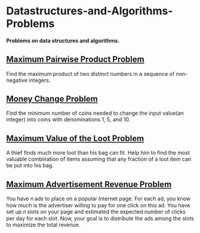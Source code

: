 # Datastructures-and-Algorithms-Problems
#### Problems on data structures and algorithms.

## <a href="https://github.com/nishanpoojary/Datastructures-and-Algorithms-Problems/blob/main/max_pairwise_product.py">Maximum Pairwise Product Problem</a>
Find the maximum product of two distinct numbers in a sequence of non-negative integers.

## <a href="https://github.com/nishanpoojary/Datastructures-and-Algorithms-Problems/blob/main/money_change.py">Money Change Problem</a>
Find the minimum number of coins needed to change the input value(an integer) into coins with denominations 1, 5, and 10.

## <a href="https://github.com/nishanpoojary/Datastructures-and-Algorithms-Problems/blob/main/max_loot.py">Maximum Value of the Loot Problem</a>
A thief finds much more loot than his bag can fit. Help him to find the most valuable combination of items assuming that any fraction of a loot item can be put into his bag.

## <a href="https://github.com/nishanpoojary/Datastructures-and-Algorithms-Problems/blob/main/max_rev.py">Maximum Advertisement Revenue Problem</a>
You have 𝑛 ads to place on a popular Internet page. For each ad, you know how much is the advertiser willing to pay for one click on this ad. You have set up 𝑛 slots on your page and estimated the expected number of clicks per day for each slot. Now, your goal is to distribute the ads among the slots to maximize the total revenue.
